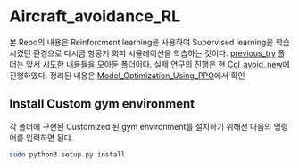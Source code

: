 # Aircraft_avoidance_RL
본 Repo의 내용은 Reinforcment learning을 사용하여 Supervised learning을 학습시켰던 환경으로 다시금 항공기 회피 시뮬레이션을 학습하는 것이다.  [previous_try](previous_try) 폴더는 앞서 시도한 내용들을 모아둔 폴더이다. 실제 연구의 진행은 현 [Col_avoid_new](Col_avoid_new)에 진행하였다. 정리된 내용은 [Model_Optimization_Using_PPO](https://github.com/kun-woo-park/Model_Optimization_Using_PPO)에서 확인

## Install Custom gym environment
각 폴더에 구현된 Customized 된 gym environment를 설치하기 위해선 다음의 명령어를 입력하면 된다.
```bash
sudo python3 setup.py install
```
